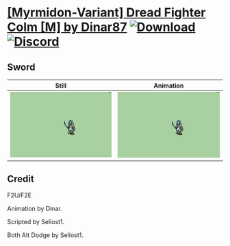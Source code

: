 # [\[Myrmidon-Variant\] Dread Fighter Colm \[M\] by Dinar87](./) [![Download](https://img.shields.io/badge/Download--red?style=social&logo=github)](https://minhaskamal.github.io/DownGit/#/home?url=https://github.com/Klokinator/FE-Repo/tree/main/Battle%20Animations%2FInfantry%20-%20(Swd)%20Myrms%20and%20Swordmasters%2F%5BMyrmidon-Variant%5D%20Dread%20Fighter%20Colm%20%5BM%5D%20by%20Dinar87%2F1.%20Sword%20(alt%20dodge)) [![Discord](https://img.shields.io/badge/Discord--blue?style=social&logo=discord)](https://discord.gg/C7VNGnyTPA)

## Sword

| Still | Animation |
| :---: | :-------: |
| ![Sword still](./Sword_000.png) | ![Sword](./Sword.gif) |

## Credit

F2U/F2E

Animation by Dinar.

Scripted by Seliost1.

Both Alt Dodge by Seliost1.
